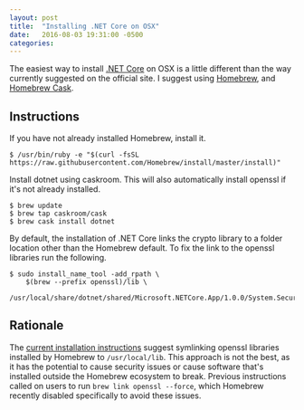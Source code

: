 ```yaml
---
layout: post
title:  "Installing .NET Core on OSX"
date:   2016-08-03 19:31:00 -0500
categories:
---
```


The easiest way to install [.NET Core](https://www.microsoft.com/net/core#macos)
on OSX is a little different than the way currently suggested on the official site. I suggest using [Homebrew](http://brew.sh), and [Homebrew Cask](http://caskroom.io).

## Instructions

If you have not already installed Homebrew, install it.
```console
$ /usr/bin/ruby -e "$(curl -fsSL https://raw.githubusercontent.com/Homebrew/install/master/install)"
```

Install dotnet using caskroom. This will also automatically install openssl if it's not already installed.
```console
$ brew update
$ brew tap caskroom/cask
$ brew cask install dotnet
```

By default, the installation of .NET Core links the crypto library to a folder location other than the Homebrew default. To fix the link to the openssl libraries run the following.
```console
$ sudo install_name_tool -add_rpath \
    $(brew --prefix openssl)/lib \
    /usr/local/share/dotnet/shared/Microsoft.NETCore.App/1.0.0/System.Security.Cryptography.Native.dylib
```

## Rationale

The [current installation instructions](https://www.microsoft.com/net/core#macos) suggest symlinking openssl libraries installed by Homebrew to `/usr/local/lib`. This approach is not the best, as it has the potential to cause security issues or cause software that's installed outside the Homebrew ecosystem to break. Previous instructions called on users to run `brew link openssl --force`, which Homebrew recently disabled specifically to avoid these issues.
